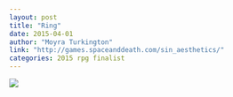 ```yaml
---
layout: post
title: "Ring"
date: 2015-04-01
author: "Moyra Turkington"
link: "http://games.spaceanddeath.com/sin_aesthetics/"
categories: 2015 rpg finalist
---
```


![]({{site.url}}/2015images/Ring.jpg)


